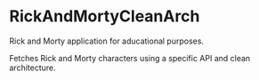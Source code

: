 # RickAndMortyCleanArch
Rick and Morty application for aducational purposes.

Fetches Rick and Morty characters using a specific API and clean architecture.
